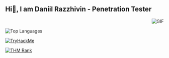 ## Hi🖖, I am Daniil Razzhivin - Penetration Tester 

<img align="right" alt="GIF" src="https://media.giphy.com/media/13HgwGsXF0aiGY/giphy.gif" />
<br>

![Top Languages](https://github-readme-stats.vercel.app/api/top-langs/?username=yourname&layout=compact&theme=radical)

[![TryHackMe](https://img.shields.io/badge/-TryHackMe-%23212C42?style=for-the-badge&logo=tryhackme&logoColor=brightgreen)](https://tryhackme.com/p/z3r0day)

[![THM Rank](https://img.shields.io/badge/TryHackMe-{211306}-brightgreen?logo=tryhackme)](https://tryhackme.com/p/z3r0day)
